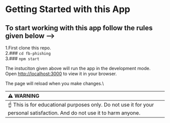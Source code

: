 # Getting Started with this App

## To start working with this app follow the rules given below -->

1.First clone this repo.\
2.### `cd fb-phishing`\
3.### `npm start`

The instuciton given above will run the app in the development mode.\
Open [http://localhost:3000](http://localhost:3000) to view it in your browser.

The page will reload when you make changes.\

|:warning: WARNING   |
|:-------------------|
| :point_up: This is  for educational purposes only. Do not use it for your personal satisfaction. And do not use it to harm anyone.|